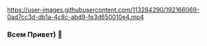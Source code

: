 

https://user-images.githubusercontent.com/113284290/192166069-0ad7cc3d-db1a-4c8c-abd9-fe3d650010e4.mp4

### Всем Привет) 👋

<!--
**ESTELLASHAW/ESTELLASHAW** is a ✨ _special_ ✨ repository because its `README.md` (this file) appears on your GitHub profile.
## ТЕСТ

